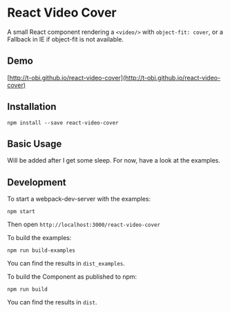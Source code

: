 # React Video Cover
A small React component rendering a `<video/>` with `object-fit: cover`, or a Fallback in IE if object-fit is not available.

## Demo
[http://t-obi.github.io/react-video-cover](http://t-obi.github.io/react-video-cover)

## Installation
```shell
npm install --save react-video-cover
```

## Basic Usage
Will be added after I get some sleep. For now, have a look at the examples.

## Development
To start a webpack-dev-server with the examples:
```shell
npm start
```
Then open `http://localhost:3000/react-video-cover`

To build the examples:
```shell
npm run build-examples
```
You can find the results in `dist_examples`.

To build the Component as published to npm:
```shell
npm run build
```
You can find the results in `dist`.